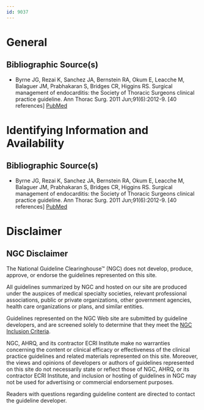 ```yaml
---
id: 9037
---
```


# General

## Bibliographic Source(s)

- Byrne JG, Rezai K, Sanchez JA, Bernstein RA, Okum E, Leacche M, Balaguer JM, Prabhakaran S, Bridges CR, Higgins RS. Surgical management of endocarditis: the Society of Thoracic Surgeons clinical practice guideline. Ann Thorac Surg. 2011 Jun;91(6):2012-9. [40 references] [ PubMed ](http://www.ncbi.nlm.nih.gov/entrez/query.fcgi?cmd=Retrieve&db=pubmed&dopt=Abstract&list_uids=21620012)

# Identifying Information and Availability

## Bibliographic Source(s)

- Byrne JG, Rezai K, Sanchez JA, Bernstein RA, Okum E, Leacche M, Balaguer JM, Prabhakaran S, Bridges CR, Higgins RS. Surgical management of endocarditis: the Society of Thoracic Surgeons clinical practice guideline. Ann Thorac Surg. 2011 Jun;91(6):2012-9. [40 references] [ PubMed ](http://www.ncbi.nlm.nih.gov/entrez/query.fcgi?cmd=Retrieve&db=pubmed&dopt=Abstract&list_uids=21620012)

# Disclaimer

## NGC Disclaimer

The National Guideline Clearinghouse™ (NGC) does not develop, produce, approve, or endorse the guidelines represented on this site.

All guidelines summarized by NGC and hosted on our site are produced under the auspices of medical specialty societies, relevant professional associations, public or private organizations, other government agencies, health care organizations or plans, and similar entities.

Guidelines represented on the NGC Web site are submitted by guideline developers, and are screened solely to determine that they meet the [NGC Inclusion Criteria](/help-and-about/summaries/inclusion-criteria).

NGC, AHRQ, and its contractor ECRI Institute make no warranties concerning the content or clinical efficacy or effectiveness of the clinical practice guidelines and related materials represented on this site. Moreover, the views and opinions of developers or authors of guidelines represented on this site do not necessarily state or reflect those of NGC, AHRQ, or its contractor ECRI Institute, and inclusion or hosting of guidelines in NGC may not be used for advertising or commercial endorsement purposes.

Readers with questions regarding guideline content are directed to contact the guideline developer.

